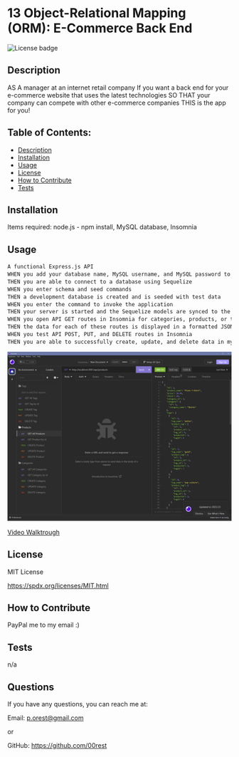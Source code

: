 # 13 Object-Relational Mapping (ORM): E-Commerce Back End
  ![License badge](https://img.shields.io/badge/License-MIT_License-blue.svg)

## Description
AS A manager at an internet retail company
If you want a back end for your e-commerce website that uses the latest technologies
SO THAT your company can compete with other e-commerce companies
THIS is the app for you!

## Table of Contents:
- [Description](#description)
- [Installation](#installation)
- [Usage](#usage)
- [License](#license)
- [How to Contribute](#how-to-contribute)
- [Tests](#tests)

## Installation
Items required: node.js - npm install, MySQL database, Insomnia

## Usage
```md
A functional Express.js API
WHEN you add your database name, MySQL username, and MySQL password to an environment variable file
THEN you are able to connect to a database using Sequelize
WHEN you enter schema and seed commands
THEN a development database is created and is seeded with test data
WHEN you enter the command to invoke the application
THEN your server is started and the Sequelize models are synced to the MySQL database
WHEN you open API GET routes in Insomnia for categories, products, or tags
THEN the data for each of these routes is displayed in a formatted JSON
WHEN you test API POST, PUT, and DELETE routes in Insomnia
THEN you are able to successfully create, update, and delete data in my database
```

![screenshot](assets/images/screenshot.png)

[Video Walktrough](https://drive.google.com/file/d/1FQL0Wc92H171mELsUQ3m5_8DPKCIedjR/view)

## License
MIT License

https://spdx.org/licenses/MIT.html

## How to Contribute
PayPal me to my email :)

## Tests
n/a

## Questions
If you have any questions, you can reach me at:

Email: p.orest@gmail.com

or

GitHub: https://github.com/00rest

